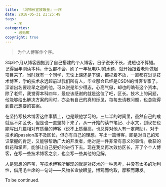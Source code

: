 ```yaml
---
title: 『风物长宜放眼量』——序
date: 2018-05-31 21:25:49
tags:
	- 序
categories:
	- 思无邪
copyright: true
---
```

>  为个人博客作个序。

<!-- more -->

3年6个月从博客园搬到了自己搭建的个人博客，日子说长不长，说短也不算短。记得当年刚读本科，什么都不会，刷了一年杭电OJ的水题，就开始跟着老师做起项目来了。当时就有一个同学，无论上课还是下课，都捏着不放，一直都在浏览技术博客，学的技术永远超前过我们所有人，毕业那会已经是CSDN的博客专家了。深谙出名要趁早之道的他，可以说是年少得志，心高气傲，却也的确有这个资本。除了老师，我觉得本科四年，最应该感谢的就是这位了吧，区长。技术上的问题，他能够给出解决方案的同时，亦会有自己的真知烁见，每每去请教问题，也总能得到自己想要的答案。

在坚持写技术博客这件事情上，也是跟他学习的。三年半的时间里，虽然自己的成就远不如区长，但是也一直坚持下来了，从一开始的读书笔记、小水文，到现在也能写出几篇相对有质量的博客（说不上质量高，也总算对他人有一定帮助）。对于技术的passion虽不及区长，但亦有自己的理想。写出一篇博客，即是对自己的知识掌握的肯定，又能够帮助广大的开发者，绝对是一件非常有意义的事情。收获的鲜花和掌声，能够让自己更好的进行下去。现在我又再次效仿区长，开了个个人博客，在写一些技术博客之余，也会写一些其他的见解。

人是思想的芦苇，写技术博客所展现的就是对技术的一种思考，并没有太多的功利性，借用毛主席的一句诗——风物长宜放眼量，博观而约取，厚积而薄发。

To be continued.